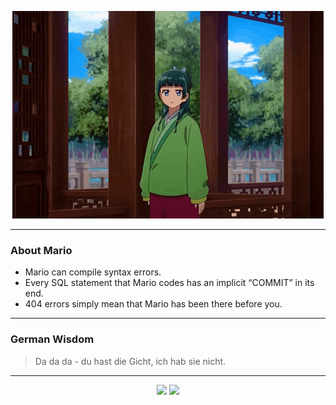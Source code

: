 <p align="center">
  <img src="assets/maomao.gif" />
</p>

---

### About Mario
- Mario can compile syntax errors.
- Every SQL statement that Mario codes has an implicit “COMMIT” in its end.
- 404 errors simply mean that Mario has been there before you.

---

### German Wisdom
> Da da da - du hast die Gicht, ich hab sie nicht.

---

<p align="center">
  <a>
    <img height="180em" src="https://github-readme-stats-eight-theta.vercel.app/api?username=Torfkopp&show_icons=true&theme=dark&include_all_commits=true&count_private=true"/>
  </a>
  <a href="https://github.com/Torfkopp?tab=repositories">
    <img height="180em" src="https://github-readme-stats-eight-theta.vercel.app/api/top-langs/?username=torfkopp&layout=compact&theme=dark&langs_count=8&hide=java"/>
  </a>
</p>

